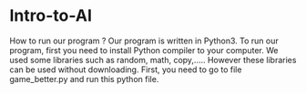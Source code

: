 # Intro-to-AI
How to run our program ? 
Our program is written in Python3.
To run our program, first you need to install Python compiler to your computer.
We used some libraries such as random, math, copy,..... However these libraries can be used without downloading.
First, you need to go to file game_better.py and run this python file. 


